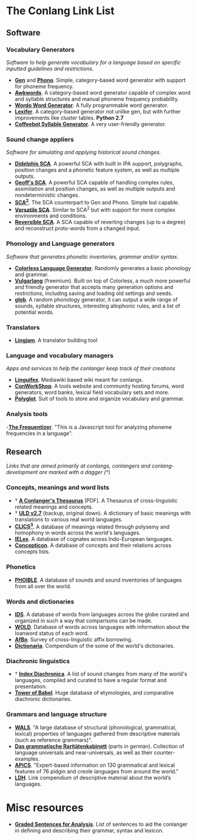 # The Conlang Link List

## Software

### Vocabulary Generators

*Software to help generate vocabulary for a language based on specific inputted guidelines and restrictions.*

- **[Gen](http://www.zompist.com/gen.html)** and **[Phono](http://www.zompist.com/phono.html)**. Simple, category-based word generator with support for phoneme frequency.
- **[Awkwords](http://akana.conlang.org/tools/awkwords/)**. A category-based word generator capable of complex word and syllable structures and manual phoneme frequency probability.
- **[Wordo Word Generator](http://wordgenerator.wakayos.com/)**. A fully programmable word generator.
- **[Lexifer](https://lingweenie.org/conlang/lexifer.html)**. A category-based generator not unlike gen, but with further improvements like cluster tables. **Python 2.7**
- **[Coffeebot Syllable Generator](http://coffeebot.net/conlang/)**. A very user-friendly generator.

### Sound change appliers

*Software for simulating and applying historical sound changes.*

- **[Didelphis SCA](https://github.com/samanthamccabe/didelphis-sca)**. A powerful SCA with built in IPA support, polygraphs, position changes and a phonetic feature system, as well as multiple outputs.
- **[Geoff's SCA]()**. A powerful SCA capable of handling complex rules, assimilation and position changes, as well as multiple outputs and nondeterministic changes.
- **[SCA<sup>2</sup>](https://www.zompist.com/sca2.html)**. The SCA counterpart to Gen and Phono. Simple but capable.
- **[Versatile SCA](http://members.home.nl/par/vsca/vsca.htm)**. Similar to SCA<sup>2</sup> but with support for more complex environments and conditions.
- **[Reversible SCA](http://000024.org/rsca.html)**. A SCA capable of reverting changes (up to a degree) and reconstruct proto-words from a changed input.

### Phonology and Language generators

*Software that generates phonetic inventories, grammar and/or syntax.*

- **[Colorless Language Generator](http://kyrete.conlang.org/resources/colorless.html)**. Randomly generates a basic phonology and grammar.
- **[Vulgarlang](vulgarlang.com/)** (freemium). Built on top of Colorless, a much more powerful and friendly generator that accepts many generation options and restrictions, including saving and loading old settings and seeds.
- **[gleb](gleb.000024.org/)**. A random phonology generator, it can output a wide range of sounds, syllable structures, interesting allophonic rules, and a list of potential words.

### Translators

- **[Lingjam](https://lingojam.com/)**. A translator building tool

### Language and vocabulary managers

*Apps and services to help the conlanger keep track of their creations*

- **[Linguifex](https://linguifex.com/wiki/Main_Page)**. Mediawiki based wiki meant for conlangs.
- **[ConWorkShop](https://conworkshop.com/)**. A tools website and community hosting forums, word generators, word banks, lexical field vocabulary sets and more.
- **[Polyglot](https://github.com/DraqueT/PolyGlot)**. Suit of tools to store and organize vocabulary and grammar.

### Analysis tools

-**[The Frequentizer](http://akana.conlang.org/tools/frequentizer.html)**. "This is a Javascript tool for analyzing phoneme frequencies in a language".

## Research

*Links that are aimed primarily at conlangs, conlangers and conlang-development are marked with a dagger (†)*

### Concepts, meanings and word lists
- † **[A Conlanger's Thesaurus](http://fiatlingua.org/wp-content/uploads/2014/08/fl-000024-00.pdf)** [PDF]. A Thesaurus of cross-linguistic related meanings and concepts.
- † **[ULD v2.7](https://www.frathwiki.com/Universal_Language_Dictionary)** (backup, original down). A dictionary of basic meanings with translations to various real world languages.
- **[CLICS<sup>3</sup>](https://clics.clld.org/)**. A database of meanings related through polysemy and homophony in words across the world's languages.
- **[IELex](http://ielex.mpi.nl/)**. A database of cognates across Indo-European languages.
- **[Concepticon](https://concepticon.clld.org/)**. A database of concepts and their relations across concepts lists.

### Phonetics
- **[PHOIBLE](https://phoible.org/)**. A database of sounds and sound inventories of languages from all over the world.

### Words and dictionaries
- **[IDS](https://ids.clld.org/)**. A database of words from languages across the globe curated and organized in such a way that comparisons can be made.
- **[WOLD](https://wold.clld.org/)**. Database of words across languages with information about the loanword status of each word.
- **[AfBo](https://afbo.info/)**. Survey of cross-linguistic affix borrowing.
- **[Dictionaria](https://dictionaria.clld.org/)**. Compendium of the some of the world's dictionaries.

### Diachronic linguistics
- † **[Index Diachronica](https://chridd.nfshost.com/diachronica/)**. A list of sound changes from many of the world's languages, compiled and curated to have a regular format and presentation.
- **[Tower of Babel](http://starling.rinet.ru/)**. Huge database of etymologies, and comparative diachronic dictionaries.

### Grammars and language structure
- **[WALS](https://wals.info/)**. "A large database of structural (phonological, grammatical, lexical) properties of languages gathered from descriptive materials (such as reference grammars)".
- **[Das grammatische Raritätenkabinett](https://typo.uni-konstanz.de/rara/intro/index.php)** (parts in german). Collection of language universals and near-universals, as well as their counter-examples.
- **[APiCS](https://apics-online.info/)**. "Expert-based information on 130 grammatical and lexical features of 76 pidgin and creole languages from around the world."
- **[LDH](https://ldh.clld.org/)**. Link compendium of descriptive material about the world’s languages.

# Misc resources

- **[Graded Sentences for Analysis](http://www.potterpcs.net/gsfa/)**. List of sentences to aid the conlanger in defining and describing their grammar, syntax and lexicon.
